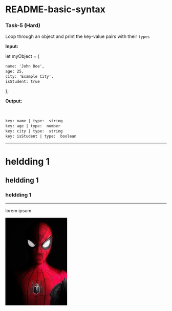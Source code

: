 ﻿# README-basic-syntax
### Task-5 (Hard)

Loop through an object and print the key-value pairs with their `types`

**Input:**
<br>

let myObject = {

    name: 'John Doe',
    age: 25,
    city: 'Example City',
    isStudent: true

};

**Output:**

<br>

    key: name | type:  string
    key: age | type:  number
    key: city | type:  string
    key: isStudent | type:  boolean

---
# heldding 1
## heldding 1
### heldding 1



---
<p>lorem ipsum</p>

<img src="./assets/spiderman.png" alt="">
